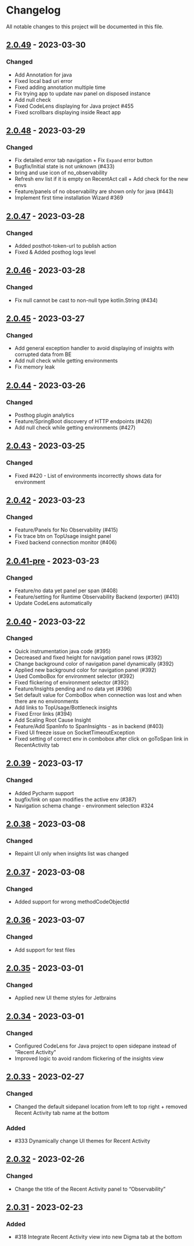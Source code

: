 # Changelog
All notable changes to this project will be documented in this file.

## [2.0.49] - 2023-03-30
### Changed
- Add Annotation for java
- Fixed local bad uri error
- Fixed adding annotation multiple time
- Fix trying app to update nav panel on disposed instance
- Add null check
- Fixed CodeLens displaying for Java project #455
- Fixed scrollbars displaying inside React app

## [2.0.48] - 2023-03-29
### Changed
- Fix detailed error tab navigation + Fix `Expand` error button
- Bugfix/Initial state is not unknown (#433)
- bring and use icon of no_observability
- Refresh env list if it is empty on RecentAct call + Add check for the new envs
- Feature/panels of no observability are shown only for java (#443)
- Implement first time installation Wizard #369

## [2.0.47] - 2023-03-28
### Changed
- Added posthot-token-url to publish action
- Fixed & Added posthog logs level

## [2.0.46] - 2023-03-28
### Changed
- Fix null cannot be cast to non-null type kotlin.String (#434)

## [2.0.45] - 2023-03-27
### Changed
- Add general exception handler to avoid displaying of insights with corrupted data from BE
- Add null check while getting environments
- Fix memory leak

## [2.0.44] - 2023-03-26
### Changed
- Posthog plugin analytics
- Feature/SpringBoot discovery of HTTP endpoints (#426)
- Add null check while getting environments (#427)

## [2.0.43] - 2023-03-25
### Changed
- Fixed #420 - List of environments incorrectly shows data for environment

## [2.0.42] - 2023-03-23
### Changed
- Feature/Panels for No Observability (#415)
- Fix trace btn on TopUsage insight panel
- Fixed backend connection monitor (#406)

## [2.0.41-pre] - 2023-03-23
### Changed
- Feature/no data yet panel per span (#408)
- Feature/setting for Runtime Observability Backend (exporter) (#410)
- Update CodeLens automatically

## [2.0.40] - 2023-03-22
### Changed
- Quick instrumentation java code (#395)
- Decreased and fixed height for navigation panel rows (#392)
- Change background color of navigation panel dynamically (#392)
- Applied new background color for navigation panel (#392)
- Used ComboBox for environment selector (#392)
- Fixed flickering of environment selector (#392)
- Feature/Insights pending and no data yet (#396)
- Set default value for ComboBox when connection was lost and when there are no environments
- Add links to TopUsage/Bottleneck insights
- Fixed Error links (#394)
- Add Scaling Root Cause Insight
- Feature/Add SpanInfo to SpanInsights - as in backend (#403)
- Fixed UI freeze issue on SocketTimeoutException
- Fixed setting of correct env in combobox after click on goToSpan link in RecentActivity tab

## [2.0.39] - 2023-03-17
### Changed
- Added Pycharm support
- bugfix/link on span modifies the active env (#387)
- Navigation schema change - environment selection #324

## [2.0.38] - 2023-03-08
### Changed
- Repaint UI only when insights list was changed

## [2.0.37] - 2023-03-08
### Changed
- Added support for wrong methodCodeObjectId

## [2.0.36] - 2023-03-07
### Changed
- Add support for test files

## [2.0.35] - 2023-03-01
### Changed
- Applied new UI theme styles for Jetbrains

## [2.0.34] - 2023-03-01
### Changed
- Configured CodeLens for Java project to open sidepane instead of "Recent Activity"
- Improved logic to avoid random flickering of the insights view

## [2.0.33] - 2023-02-27
### Changed
- Changed the default sidepanel location from left to top right + removed Recent Activity tab name at the bottom

### Added
- #333 Dynamically change UI themes for Recent Activity

## [2.0.32] - 2023-02-26
### Changed
- Change the title of the Recent Activity panel to “Observability”

## [2.0.31] - 2023-02-23
### Added
- #318 Integrate Recent Activity view into new Digma tab at the bottom

[2.0.31]: https://github.com/digma-ai/digma-intellij-plugin/compare/v2.0.30...v2.0.31
[2.0.32]: https://github.com/digma-ai/digma-intellij-plugin/compare/v2.0.31...v2.0.32
[2.0.33]: https://github.com/digma-ai/digma-intellij-plugin/compare/v2.0.32...v2.0.33
[2.0.34]: https://github.com/digma-ai/digma-intellij-plugin/compare/v2.0.33...v2.0.34
[2.0.35]: https://github.com/digma-ai/digma-intellij-plugin/compare/v2.0.34...v2.0.35
[2.0.36]: https://github.com/digma-ai/digma-intellij-plugin/compare/v2.0.35...v2.0.36
[2.0.37]: https://github.com/digma-ai/digma-intellij-plugin/compare/v2.0.36...v2.0.37
[2.0.38]: https://github.com/digma-ai/digma-intellij-plugin/compare/v2.0.37...v2.0.38
[2.0.39]: https://github.com/digma-ai/digma-intellij-plugin/compare/v2.0.38...v2.0.39
[2.0.40]: https://github.com/digma-ai/digma-intellij-plugin/compare/v2.0.39...v2.0.40
[2.0.41-pre]: https://github.com/digma-ai/digma-intellij-plugin/compare/v2.0.40...v2.0.41-pre
[2.0.42]: https://github.com/digma-ai/digma-intellij-plugin/compare/v2.0.41-pre...v2.0.42
[2.0.43]: https://github.com/digma-ai/digma-intellij-plugin/compare/v2.0.42...v2.0.43
[2.0.44]: https://github.com/digma-ai/digma-intellij-plugin/compare/v2.0.43...v2.0.44
[2.0.45]: https://github.com/digma-ai/digma-intellij-plugin/compare/v2.0.44...v2.0.45
[2.0.46]: https://github.com/digma-ai/digma-intellij-plugin/compare/v2.0.45...v2.0.46
[2.0.47]: https://github.com/digma-ai/digma-intellij-plugin/compare/v2.0.46...v2.0.47
[2.0.48]: https://github.com/digma-ai/digma-intellij-plugin/compare/v2.0.47...v2.0.48
[2.0.49]: https://github.com/digma-ai/digma-intellij-plugin/compare/v2.0.48...v2.0.49
[Unreleased]: https://github.com/digma-ai/digma-intellij-plugin/compare/v2.0.49...HEAD